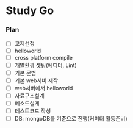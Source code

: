 # Study Go

### Plan
- [ ] 교제선정
- [ ] helloworld
- [ ] cross platform compile
- [ ] 개발환경 셋팅(에디터, Lint)
- [ ] 기본 문법
- [ ] 기본 web서버 제작
- [ ] web서버에서 helloworld
- [ ] 자료구조설계
- [ ] 메소드설계
- [ ] 테스트코드 작성
- [ ] DB: mongoDB를 기준으로 진행(커미터 활동준비)